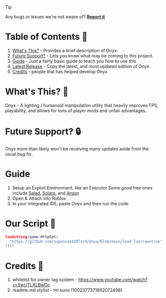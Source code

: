 > [!TIP]
> Any bugs or issues we're not aware of? **[Report it](https://discord.com/invite/a8Ng5WAzPK)**

# Table of Contents :bookmark:
1. [What's This?](https://github.com/xxpwnxxx420lord/Onyx/blob/main/readme.md#whats-this-thought_balloon) - Provides a brief description of Onyx.
2. [Future Support?](https://github.com/xxpwnxxx420lord/Onyx/blob/main/readme.md#future-support-lock) - Lets you know what may be coming to this project.
3. [Guide](https://github.com/xxpwnxxx420lord/Onyx/blob/main/readme.md#guide) - Just a fairly basic guide to teach you how to use this.
4. [Latest Release](https://github.com/xxpwnxxx420lord/Onyx/blob/main/readme.md#our-script-scroll) - Copy the latest, and most updated edition of Onyx.
5. [Credits](https://github.com/xxpwnxxx420lord/Onyx/blob/main/readme.md#credits-) - people that has helped develop Onyx

# What's This? :thought_balloon:
Onyx - A lighting / humanoid manipulation utility that heavily improves FPS, playability, and allows for tons of player mods and unfair advantages.

# Future Support? :lock:
Onyx more than likely won't be receiving many updates aside from the usual bug fix.

# Guide
1. Setup an Exploit Environment, like an Executor
Some good free ones include [Salad](https://discord.gg/NbpGvpfJ29), [Solara](https://getsolara.dev/), and [Argon](https://getargon.xyz/)
2. Open & Attach into Roblox
3. In your integrated IDE, paste Onyx and then run the code

# Our Script :scroll:
```lua
loadstring(game:HttpGet(
  "https://github.com/xxpwnxxx420lord/Onyx/blob/main/load.lua?raw=true"
))()
```

# Credits 🪪
1. whitelist for owner tag system - https://www.youtube.com/watch?v=SwUTLXLBwOc 
2. readme.md stylist - mr.suno (1002377371892072498)
